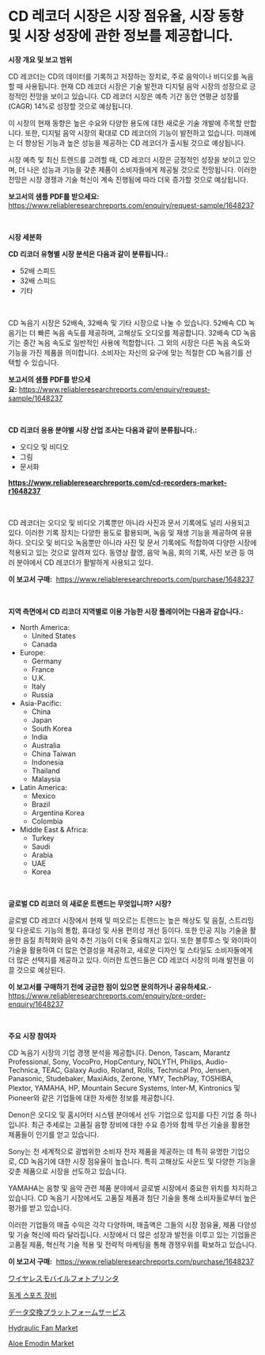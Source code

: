 <p><h1>CD 레코더 시장은 시장 점유율, 시장 동향 및 시장 성장에 관한 정보를 제공합니다.</h1></p><p><strong>시장 개요 및 보고 범위</strong></p>
<p><p>CD 레코더는 CD의 데이터를 기록하고 저장하는 장치로, 주로 음악이나 비디오를 녹음할 때 사용됩니다. 현재 CD 레코더 시장은 기술 발전과 디지털 음악 시장의 성장으로 긍정적인 전망을 보이고 있습니다. CD 레코더 시장은 예측 기간 동안 연평균 성장률(CAGR) 14%로 성장할 것으로 예상됩니다. </p><p>이 시장의 현재 동향은 높은 수요와 다양한 용도에 대한 새로운 기술 개발에 주목할 만합니다. 또한, 디지털 음악 시장의 확대로 CD 레코더의 기능이 발전하고 있습니다. 미래에는 더 향상된 기능과 높은 성능을 제공하는 CD 레코더가 출시될 것으로 예상됩니다. </p><p>시장 예측 및 최신 트렌드를 고려할 때, CD 레코더 시장은 긍정적인 성장을 보이고 있으며, 더 나은 성능과 기능을 갖춘 제품이 소비자들에게 제공될 것으로 전망됩니다. 이러한 전망은 시장 경쟁과 기술 혁신이 계속 진행됨에 따라 더욱 증가할 것으로 예상됩니다.</p></p>
<p><strong>보고서의 샘플 PDF를 받으세요:</strong> <a href="https://www.reliableresearchreports.com/enquiry/request-sample/1648237">https://www.reliableresearchreports.com/enquiry/request-sample/1648237</a></p>
<p>&nbsp;</p>
<p><strong>시장 세분화</strong></p>
<p><strong>CD 리코더 유형별 시장 분석은 다음과 같이 분류됩니다.:</strong></p>
<p><ul><li>52배 스피드</li><li>32배 스피드</li><li>기타</li></ul></p>
<p>&nbsp;</p>
<p><p>CD 녹음기 시장은 52배속, 32배속 및 기타 시장으로 나눌 수 있습니다. 52배속 CD 녹음기는 더 빠른 녹음 속도를 제공하며, 고해상도 오디오를 제공합니다. 32배속 CD 녹음기는 중간 녹음 속도로 일반적인 사용에 적합합니다. 그 외의 시장은 다른 녹음 속도와 기능을 가진 제품을 의미합니다. 소비자는 자신의 요구에 맞는 적절한 CD 녹음기를 선택할 수 있습니다.</p></p>
<p><strong>보고서의 샘플 PDF를 받으세요:</strong>&nbsp;<a href="https://www.reliableresearchreports.com/enquiry/request-sample/1648237">https://www.reliableresearchreports.com/enquiry/request-sample/1648237</a></p>
<p>&nbsp;</p>
<p><strong> CD 리코더 응용 분야별 시장 산업 조사는 다음과 같이 분류됩니다.:</strong></p>
<p><ul><li>오디오 및 비디오</li><li>그림</li><li>문서화</li></ul></p>
<p><strong><a href="https://www.reliableresearchreports.com/cd-recorders-market-r1648237">https://www.reliableresearchreports.com/cd-recorders-market-r1648237</a></strong></p>
<p>&nbsp;</p>
<p><p>CD 레코더는 오디오 및 비디오 기록뿐만 아니라 사진과 문서 기록에도 널리 사용되고 있다. 이러한 기록 장치는 다양한 용도로 활용되며, 녹음 및 재생 기능을 제공하여 유용하다. 오디오 및 비디오 녹음뿐만 아니라 사진 및 문서 기록에도 적합하여 다양한 시장에 적용되고 있는 것으로 알려져 있다. 동영상 촬영, 음악 녹음, 회의 기록, 사진 보관 등 여러 분야에서 CD 레코더가 활발하게 사용되고 있다.</p></p>
<p><strong>이 보고서 구매:</strong>&nbsp; <a href="https://www.reliableresearchreports.com/purchase/1648237">https://www.reliableresearchreports.com/purchase/1648237</a></p>
<p>&nbsp;</p>
<p><strong>지역 측면에서 CD 리코더 지역별로 이용 가능한 시장 플레이어는 다음과 같습니다.:</strong></p>
<p><ul>
    <li>
        North America:
        <ul>
            <li>United States</li>
            <li>Canada</li>
        </ul>
    </li>
    <li>
        Europe:
        <ul>
            <li>Germany</li>
            <li>France</li>
            <li>U.K.</li>
            <li>Italy</li>
            <li>Russia</li>
        </ul>
    </li>
    <li>
        Asia-Pacific:
        <ul>
            <li>China</li>
            <li>Japan</li>
            <li>South Korea</li>
            <li>India</li>
            <li>Australia</li>
            <li>China Taiwan</li>
            <li>Indonesia</li>
            <li>Thailand</li>
            <li>Malaysia</li>
        </ul>
    </li>
    <li>
        Latin America:
        <ul>
            <li>Mexico</li>
            <li>Brazil</li>
            <li>Argentina Korea</li>
            <li>Colombia</li>
        </ul>
    </li>
    <li>
        Middle East & Africa:
        <ul>
            <li>Turkey</li>
            <li>Saudi</li>
            <li>Arabia</li>
            <li>UAE</li>
            <li>Korea</li>
        </ul>
    </li>
    </ul></p>
<p>&nbsp;</p>
<p><strong>글로벌 CD 리코더 의 새로운 트렌드는 무엇입니까? 시장?</strong></p>
<p><p>글로벌 CD 레코더 시장에서 현재 및 떠오르는 트렌드는 높은 해상도 및 음질, 스트리밍 및 다운로드 기능의 통합, 휴대성 및 사용 편의성 개선 등이다. 또한 인공 지능 기술을 활용한 음질 최적화와 음악 추천 기능이 더욱 중요해지고 있다. 또한 블루투스 및 와이파이 기술을 활용하여 더 많은 연결성을 제공하고, 새로운 디자인 및 스타일도 소비자들에게 더 많은 선택지를 제공하고 있다. 이러한 트렌드들은 CD 레코더 시장의 미래 발전을 이끌 것으로 예상된다.</p></p>
<p><strong>이 보고서를 구매하기 전에 궁금한 점이 있으면 문의하거나 공유하세요.</strong>- <a href="https://www.reliableresearchreports.com/enquiry/pre-order-enquiry/1648237">https://www.reliableresearchreports.com/enquiry/pre-order-enquiry/1648237</a></p>
<p>&nbsp;</p>
<p><strong>주요 시장 참여자</strong></p>
<p><p>CD 녹음기 시장의 기업 경쟁 분석을 제공합니다. Denon, Tascam, Marantz Professional, Sony, VocoPro, HopCentury, NOLYTH, Philips, Audio-Technica, TEAC, Galaxy Audio, Roland, Rolls, Technical Pro, Jensen, Panasonic, Studebaker, MaxiAids, Zerone, YMY, TechPlay, TOSHIBA, Plextor, YAMAHA, HP, Mountain Secure Systems, Inter-M, Kintronics 및 Pioneer와 같은 기업들에 대한 자세한 정보를 제공합니다.</p><p>Denon은 오디오 및 홈시어터 시스템 분야에서 선두 기업으로 입지를 다진 기업 중 하나입니다. 최근 추세로는 고품질 음향 장비에 대한 수요 증가와 함께 무선 기술을 활용한 제품들이 인기를 얻고 있습니다.</p><p>Sony는 전 세계적으로 광범위한 소비자 전자 제품을 제공하는 데 특히 유명한 기업으로, CD 녹음기에 대한 시장 점유율이 높습니다. 특히 고해상도 사운드 및 다양한 기능을 갖춘 제품으로 시장을 선도하고 있습니다.</p><p>YAMAHA는 음향 및 음악 관련 제품 분야에서 글로벌 시장에서 중요한 위치를 차지하고 있습니다. CD 녹음기 시장에서도 고품질 제품과 첨단 기술을 통해 소비자들로부터 높은 평가를 받고 있습니다.</p><p>이러한 기업들의 매출 수익은 각각 다양하며, 매출액은 그들의 시장 점유율, 제품 다양성 및 기술 혁신에 따라 달라집니다. 시장에서 더 많은 성장과 발전을 이루고 있는 기업들은 고품질 제품, 혁신적 기술 적용 및 전략적 마케팅을 통해 경쟁우위를 확보하고 있습니다.</p></p>
<p><strong>이 보고서 구매:</strong>&nbsp;&nbsp;<a href="https://www.reliableresearchreports.com/purchase/1648237">https://www.reliableresearchreports.com/purchase/1648237</a></p>
<p><p><a href="https://github.com/MosesSpinka1914/Market-Research-Report-List-1/blob/main/359375030712.md">ワイヤレスモバイルフォトプリンタ</a></p><p><a href="https://github.com/vs10l4sfg5c/Market-Research-Report-List-1/blob/main/268141728111.md">동계 스포츠 장비</a></p><p><a href="https://github.com/lababdou/Market-Research-Report-List-3/blob/main/550550830713.md">データ交換プラットフォームサービス</a></p><p><a href="https://www.linkedin.com/pulse/hydraulic-fan-market-outlook-industry-overview-forecast-2024-apyfc?trackingId=%2BNp93xnreleWUEGxQC0rBA%3D%3D">Hydraulic Fan Market</a></p><p><a href="https://issuu.com/reportprime-2/docs/aloe-emodin-market-size-2030.pptx">Aloe Emodin Market</a></p></p>